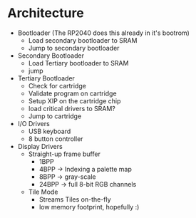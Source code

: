 # Architecture

- Bootloader (The RP2040 does this already in it's bootrom)
  - Load secondary bootloader to SRAM
  - Jump to secondary bootloader
- Secondary Bootloader
  - Load Tertiary bootloader to SRAM
  - jump
- Tertiary Bootloader
  - Check for cartridge
  - Validate program on cartridge
  - Setup XIP on the cartridge chip
  - load critical drivers to SRAM?
  - Jump to cartridge
- I/O Drivers
  - USB keyboard
  - 8 button controller
- Display Drivers
  - Straight-up frame buffer
    - 1BPP
    - 4BPP -> Indexing a palette map
    - 8BPP -> gray-scale
    - 24BPP -> full 8-bit RGB channels
  - Tile Mode
    - Streams Tiles on-the-fly
    - low memory footprint, hopefully :)
